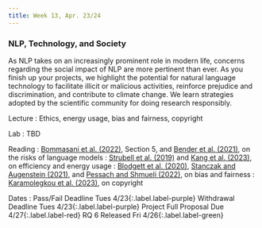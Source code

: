 ```yaml
---
title: Week 13, Apr. 23/24
---
```


### NLP, Technology, and Society

As NLP takes on an increasingly prominent role in modern life, concerns regarding the social impact of NLP are more pertinent than ever. As you finish up your projects, we highlight the potential for natural language technology to facilitate illicit or malicious activities, reinforce prejudice and discrimination, and contribute to climate change. We learn strategies adopted by the scientific community for doing research responsibly.

Lecture
: Ethics, energy usage, bias and fairness, copyright

Lab
: TBD

Reading
: [Bommasani et al. (2022)](https://arxiv.org/abs/2108.07258), Section 5, and [Bender et al. (2021)](https://dl.acm.org/doi/10.1145/3442188.3445922), on the risks of language models
: [Strubell et al. (2019)](https://aclanthology.org/P19-1355/) and [Kang et al. (2023)](https://arxiv.org/abs/2305.01645), on efficiency and energy usage
: [Blodgett et al. (2020)](https://arxiv.org/abs/2005.14050), [Stanczak and Augenstein (2021)](https://arxiv.org/abs/2112.14168), and [Pessach and Shmueli (2022)](https://dl.acm.org/doi/10.1145/3494672), on bias and fairness
: [Karamolegkou et al. (2023)](https://arxiv.org/abs/2310.13771), on copyright

Dates
: <span>Pass/Fail Deadline Tues 4/23</span>{:.label.label-purple} <span>Withdrawal Deadline Tues 4/23</span>{:.label.label-purple} <span>Project Full Proposal Due 4/27</span>{:.label.label-red} <span>RQ 6 Released Fri 4/26</span>{:.label.label-green} 